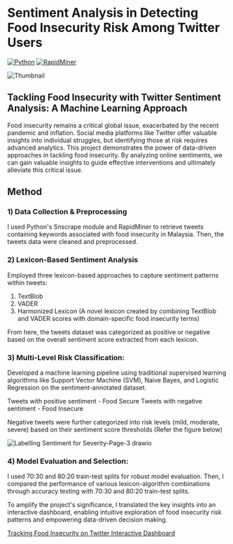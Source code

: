 # Sentiment Analysis in Detecting Food Insecurity Risk Among Twitter Users
[![Python](https://img.shields.io/badge/Python-3.10-blue)](https://www.python.org/) [![RapidMiner](https://img.shields.io/badge/RapidMiner-9.10.11.0-orange)](https://altair.com/altair-rapidminer)

![Thumbnail](https://github.com/naak-ktr/Sentiment-Analysis-Detecting-Food-Insecurity-Risk-Twitter/assets/89067111/6acae4b6-7d19-4cf0-9253-c982530705c4)


## Tackling Food Insecurity with Twitter Sentiment Analysis: A Machine Learning Approach 

Food insecurity remains a critical global issue, exacerbated by the recent pandemic and inflation. Social media platforms like Twitter offer valuable insights into individual struggles, but identifying those at risk requires advanced analytics. This project demonstrates the power of data-driven approaches in tackling food insecurity. By analyzing online sentiments, we can gain valuable insights to guide effective interventions and ultimately alleviate this critical issue. 

## Method

### 1) Data Collection & Preprocessing
I used Python's Snscrape module and RapidMiner to retrieve tweets containing keywords associated with food insecurity in Malaysia. Then, the tweets data were cleaned and preprocessed.


### 2) Lexicon-Based Sentiment Analysis
Employed three lexicon-based approaches to capture sentiment patterns within tweets:

1. TextBlob
2. VADER
3. Harmonized Lexicon 
   (A novel lexicon created by combining TextBlob and VADER scores with domain-specific food insecurity terms)

From here, the tweets dataset was categorized as positive or negative based on the overall sentiment score extracted from each lexicon.

### 3) Multi-Level Risk Classification:
Developed a machine learning pipeline using traditional supervised learning algorithms like Support Vector Machine (SVM), Naive Bayes, and Logistic Regression on the sentiment-annotated dataset.

Tweets with positive sentiment - Food Secure
Tweets with negative sentiment - Food Insecure

Negative tweets were further categorized into risk levels (mild, moderate, severe) based on their sentiment score thresholds 
(Refer the figure below)

![Labelling Sentiment for Severity-Page-3 drawio](https://github.com/naak-ktr/Sentiment-Analysis-Detecting-Food-Insecurity-Twitter/assets/89067111/e4fb6020-8214-4fbd-9079-76f2a441b79f)


### 4) Model Evaluation and Selection:
I used 70:30 and 80:20 train-test splits for robust model evaluation. Then, I compared the performance of various lexicon-algorithm combinations through accuracy testing with 70:30 and 80:20 train-test splits.





To amplify the project's significance, I translated the key insights into an interactive dashboard, enabling intuitive exploration of food insecurity risk patterns and empowering data-driven decision making.

[Tracking Food Insecurity on Twitter Interactive Dashboard](https://app.powerbi.com/view?r=eyJrIjoiM2E5YWZjMWUtNTIzMy00OGU5LWFkMDAtNDdiMzY2OWUwNTYyIiwidCI6ImNkY2JiMGUyLTlmZWEtNGY1NC04NjcwLTY3MjcwNzc5N2FkYSIsImMiOjEwfQ%3D%3D&pageName=ReportSection)
